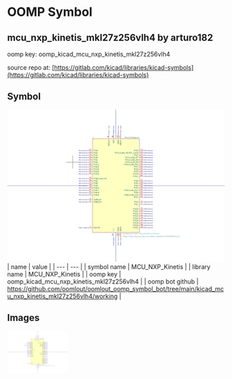 # OOMP Symbol  
## mcu_nxp_kinetis_mkl27z256vlh4  by arturo182  
  
oomp key: oomp_kicad_mcu_nxp_kinetis_mkl27z256vlh4  
  
source repo at: [https://gitlab.com/kicad/libraries/kicad-symbols](https://gitlab.com/kicad/libraries/kicad-symbols)  
## Symbol  
  
[![working.png](working_600.png)](working.png)  
| name | value | 
| --- | --- | 
| symbol name | MCU_NXP_Kinetis | 
| library name | MCU_NXP_Kinetis | 
| oomp key | oomp_kicad_mcu_nxp_kinetis_mkl27z256vlh4 | 
| oomp bot github | https://github.com/oomlout/oomlout_oomp_symbol_bot/tree/main/kicad_mcu_nxp_kinetis_mkl27z256vlh4/working | 
## Images  
  
[![working.png](working_140.png)](working.png)  
